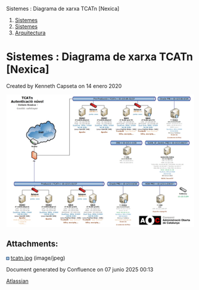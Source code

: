 Sistemes : Diagrama de xarxa TCATn \[Nexica\]  

1.  [Sistemes](index.md)
2.  [Sistemes](Sistemes_13893749.md)
3.  [Arquitectura](Arquitectura_30869606.md)

Sistemes : Diagrama de xarxa TCATn \[Nexica\]
=============================================

Created by Kenneth Capseta on 14 enero 2020

![](attachments/30869688/30869689.jpg)

Attachments:
------------

![](images/icons/bullet_blue.gif) [tcatn.jpg](attachments/30869688/30869689.jpg) (image/jpeg)  

Document generated by Confluence on 07 junio 2025 00:13

[Atlassian](http://www.atlassian.com/)